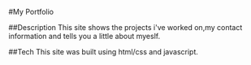 #My Portfolio

##Description
This site shows the projects i've worked on,my contact information and tells you a little about myeslf.

##Tech
This site was built using html/css and javascript.
